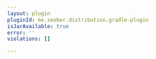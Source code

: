 ```yaml
---
layout: plugin
pluginId: me.seeber.distribution.gradle-plugin
isJarAvailable: true
error: ''
violations: []

---
```

